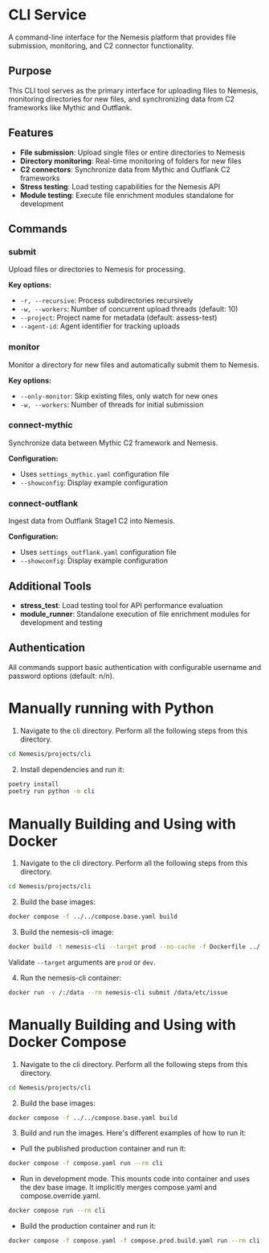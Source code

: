 # CLI Service

A command-line interface for the Nemesis platform that provides file submission, monitoring, and C2 connector functionality.

## Purpose

This CLI tool serves as the primary interface for uploading files to Nemesis, monitoring directories for new files, and synchronizing data from C2 frameworks like Mythic and Outflank.

## Features

- **File submission**: Upload single files or entire directories to Nemesis
- **Directory monitoring**: Real-time monitoring of folders for new files
- **C2 connectors**: Synchronize data from Mythic and Outflank C2 frameworks
- **Stress testing**: Load testing capabilities for the Nemesis API
- **Module testing**: Execute file enrichment modules standalone for development

## Commands

### submit
Upload files or directories to Nemesis for processing.

**Key options:**
- `-r, --recursive`: Process subdirectories recursively
- `-w, --workers`: Number of concurrent upload threads (default: 10)
- `--project`: Project name for metadata (default: assess-test)
- `--agent-id`: Agent identifier for tracking uploads

### monitor
Monitor a directory for new files and automatically submit them to Nemesis.

**Key options:**
- `--only-monitor`: Skip existing files, only watch for new ones
- `-w, --workers`: Number of threads for initial submission

### connect-mythic
Synchronize data between Mythic C2 framework and Nemesis.

**Configuration:**
- Uses `settings_mythic.yaml` configuration file
- `--showconfig`: Display example configuration

### connect-outflank
Ingest data from Outflank Stage1 C2 into Nemesis.

**Configuration:**
- Uses `settings_outflank.yaml` configuration file
- `--showconfig`: Display example configuration

## Additional Tools

- **stress_test**: Load testing tool for API performance evaluation
- **module_runner**: Standalone execution of file enrichment modules for development and testing

## Authentication

All commands support basic authentication with configurable username and password options (default: n/n).

# Manually running with Python
1. Navigate to the cli directory. Perform all the following steps from this directory.
```bash
cd Nemesis/projects/cli
```

2. Install dependencies and run it:
```bash
poetry install
poetry run python -m cli
```

# Manually Building and Using with Docker
1. Navigate to the cli directory. Perform all the following steps from this directory.
```bash
cd Nemesis/projects/cli
```

2. Build the base images:
```bash
docker compose -f ../../compose.base.yaml build
```

3. Build the nemesis-cli image:
```bash
docker build -t nemesis-cli --target prod --no-cache -f Dockerfile ../..
```
Validate `--target` arguments are `prod` or `dev`.


4. Run the nemesis-cli container:
```bash
docker run -v /:/data --rm nemesis-cli submit /data/etc/issue
```

# Manually Building and Using with Docker Compose
1. Navigate to the cli directory. Perform all the following steps from this directory.
```bash
cd Nemesis/projects/cli
```

2. Build the base images:
```bash
docker compose -f ../../compose.base.yaml build
```

3. Build and run the images. Here's different examples of how to run it:
 - Pull the published production container and run it:
```bash
docker compose -f compose.yaml run --rm cli
```

 - Run in development mode. This mounts code into container and uses the dev base image. It implicitly merges compose.yaml and compose.override.yaml.
```bash
docker compose run --rm cli
```



 - Build the production container and run it:
```bash
docker compose -f compose.yaml -f compose.prod.build.yaml run --rm cli
```
